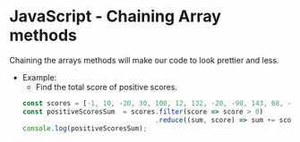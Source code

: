 # JavaScript - Chaining Array methods

Chaining the arrays methods will make our code to look prettier and less. 

* Example:
    * Find the total score of positive scores.
    ```javascript
    const scores = [-1, 10, -20, 30, 100, 12, 132, -20, -90, 143, 68, -76];
    const positiveScoresSum  = scores.filter(score => score > 0)
                                     .reduce((sum, score) => sum += score, 0);
    console.log(positiveScoresSum);
    ```